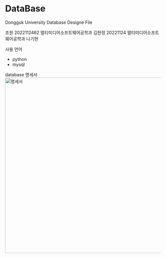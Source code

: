 # DataBase
Dongguk University Database Designe File

조원
2022112462 멀티미디어소프트웨어공학과 김현정
20221124   멀티미디어소프트웨어공학과 나기현

사용 언어
- python
- mysql

database 명세서
<img width="567" alt="명세서" src="https://github.com/user-attachments/assets/3d17571a-b17f-4f78-aac2-f507a24a7399">
